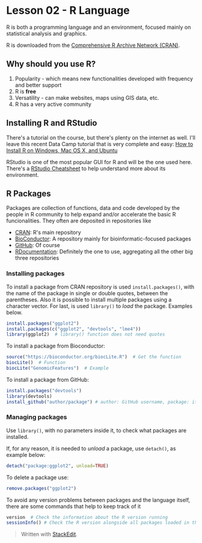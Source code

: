 # Lesson 02 - R Language

R is both a programming language and an environment, focused mainly on statistical analysis and graphics.

R is downloaded from the [Comprehensive R Archive Network (CRAN)](https://cran.r-project.org/).

## Why should you use R?

1. Popularity - which means new functionalities developed with frequency and better support
2. R is **free**
3. Versatility - can make websites, maps using GIS data, etc.
4. R has a very active community

## Installing R and RStudio

There's a tutorial on the course, but there's plenty on the internet as well. I'll leave this recent Data Camp tutorial that is very complete and easy:
[How to Install R on Windows, Mac OS X, and Ubuntu](https://www.datacamp.com/community/tutorials/installing-R-windows-mac-ubuntu)

RStudio is one of the most popular GUI for R and will be the one used here. There's a [RStudio Cheatsheet](https://github.com/rstudio/cheatsheets/raw/master/rstudio-ide.pdf) to help understand more about its environment.

## R Packages

Packages are collection of functions, data and code developed by the people in R community to help expand and/or accelerate the basic R funcionalities. They often are deposited in repositories like

- [CRAN](https://cran.r-project.org/web/packages/): R's main repository
- [BioConductor](https://bioconductor.org/packages/release/BiocViews.html#___Software): A repository mainly for bioinformatic-focused packages
- [GitHub](https://github.com/collections): Of course
- [RDocumentation](https://www.rdocumentation.org/): Definitely the one to use, aggregating all the other big three repositories

### Installing packages

To install a package from CRAN repository is used `install.packages()`, with the name of the package in single or double quotes, between the parentheses. Also it is possible to install multiple packages using a character vector. For last, is used `library()` to *load* the package. Examples below.

```r
install.packages("ggplot2")
install.packages(c("ggplot2", "devtools", "lme4"))
library(ggplot2)  # library() function does not need quotes
```

To install a package from Bioconductor:
```r
source("https://bioconductor.org/biocLite.R")  # Get the function
biocLite()  # Function 
biocLite("GenomicFeatures")  # Example
```

To install a package from GitHub:
```r
install.packages("devtools")
library(devtools)
install_github("author/package") # author: GitHub username, package: its name
```
### Managing packages

Use `library()`, with no parameters inside it, to check what packages are installed.

If, for any reason, it is needed to *unload* a package, use `detach()`, as example below:
```r
detach("package:ggplot2", unload=TRUE)
```

To delete a package use:
```r
remove.packages("ggplot2")
```

To avoid any version problems between packages and the language itself, there are some commands that help to keep track of it
```r
version  # Check the information about the R version running
sessionInfo() # Check the R version alongside all packages loaded in the session
```



> Written with [StackEdit](https://stackedit.io/).
<!--stackedit_data:
eyJoaXN0b3J5IjpbMTgyMzQzMDEwNCwtMjAzMzg2MjI4NCwtMj
Q4NzEwNDgyLDkzOTE2NTgxOSwxODgyMzY1OTc4LDM1MjEyNjY0
NSwtMjEyMzE0MDYxNiwtNjUzMDczMDI5LC05MzkxMTQ4NzRdfQ
==
-->